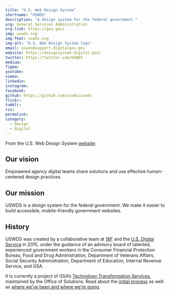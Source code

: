 ```yaml
---
title: "U.S. Web Design System"
shortname: "USWDS"
description: "A design system for the federal government."
org: General Services Administration
org-link: https://gsa.gov/
img: uswds.svg
img-feat: uswds.svg
img-alt: "U.S. Web Design System logo"
email: uswds@support.digitalgov.gov
website: https://designsystem.digital.gov/
twitter: https://twitter.com/USWDS
medium: 
figma: 
youtube: 
vimeo: 
linkedin: 
instagram: 
facebook: 
github: https://github.com/uswds/uswds
flickr: 
tumblr: 
rss: 
permalink: 
category:
  - Design
  - Digital
---
```


From the U.S. Web Design System [website](https://designsystem.digital.gov/about/):

## Our vision

Empowered agency digital teams share solutions and use effective human-centered design practices.

## Our mission

USWDS is a design system for the federal government. We make it easier to build accessible, mobile-friendly government websites.

## History

USWDS was created by a collaborative team at [18F](https://18f.gsa.gov/) and the [U.S. Digital Service](https://www.usds.gov/) in 2015, under the guidance of an advisory board of talented, experienced government workers in the Consumer Financial Protection Bureau, Food and Drug Administration, Department of Veterans Affairs, Social Security Administration, Department of Education, Internal Revenue Service, and GSA.

It is currently a project of GSA’s [Technology Transformation Services](https://www.gsa.gov/about-us/organization/federal-acquisition-service/technology-transformation-services), maintained by the Office of Solutions. Read about the [initial process](https://18f.gsa.gov/2015/09/28/web-design-standards/) as well as [where we’ve been and where we’re going](https://designsystem.digital.gov/whats-new/updates/2017/12/20/2017-where-weve-been-where-were-going/).